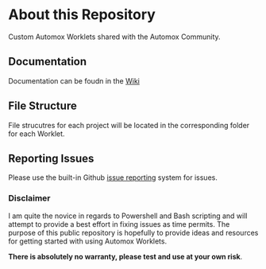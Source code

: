# About this Repository
Custom Automox Worklets shared with the Automox Community.

## Documentation
Documentation can be foudn in the [Wiki](https://github.com/justinlosh/automox/wiki)

## File Structure
File strucutres for each project will be located in the corresponding folder for each Worklet.

## Reporting Issues
Please use the built-in Github [issue reporting](https://github.com/justinlosh/automox/issues) system for issues. 

### Disclaimer
I am quite the novice in regards to Powershell and Bash scripting and will attempt to provide a best effort in fixing issues as time permits. The purpose of this public repository is hopefully to provide ideas and resources for getting started with using Automox Worklets. 

**There is absolutely no warranty, please test and use at your own risk**.
